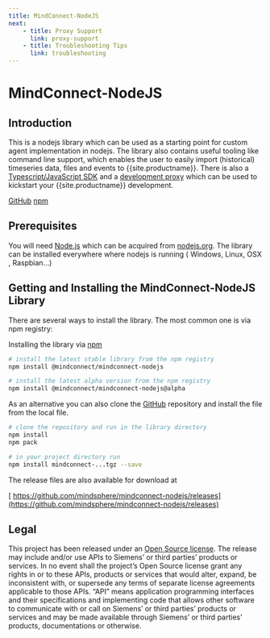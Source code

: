 ```yaml
---
title: MindConnect-NodeJS
next:
    - title: Proxy Support
      link: proxy-support
    - title: Troubleshooting Tips
      link: troubleshooting
---
```


<!-- @format -->

# MindConnect-NodeJS

## Introduction

This is a nodejs library which can be used as a starting point for custom agent implementation in nodejs. The library also contains useful tooling like command line support, which enables the user to easily import (historical) timeseries data, files and events to {{site.productname}}. There is also a <a href="/docs/mindconnect-nodejs/sdk/index.html">Typescript/JavaScript SDK</a> and a <a href="/docs/mindconnect-nodejs/cli/development-proxy.html">development proxy</a> which can be used to kickstart your {{site.productname}} development.

[<i class="fab fa-github"></i> GitHub](https://github.com/mindsphere/mindconnect-nodejs) [<i class="fab fa-npm"></i> npm](https://www.npmjs.com/package/@mindconnect/mindconnect-nodejs)

## Prerequisites

You will need [<i class="fab fa-node"></i> Node.js](https://nodejs.org) which can be acquired from [nodejs.org](https://nodejs.org/en/download/). The library can be installed everywhere where nodejs is running (<i class="fab fa-windows"></i> Windows,<i class="fab fa-linux"></i> Linux, <i class="fab fa-apple"></i>OSX , <i class="fab fa-raspberry-pi"></i> Raspbian...)

## Getting and Installing the MindConnect-NodeJS Library

There are several ways to install the library. The most common one is via npm registry:

Installing the library via [<i class="fab fa-npm"></i> npm](https://www.npmjs.com/package/@mindconnect/mindconnect-nodejs)

```bash
# install the latest stable library from the npm registry
npm install @mindconnect/mindconnect-nodejs

# install the latest alpha version from the npm registry
npm install @mindconnect/mindconnect-nodejs@alpha
```

As an alternative you can also clone the [<i class="fab fa-github"></i> GitHub](https://github.com/mindsphere/mindconnect-nodejs) repository and install the file from the local file.

```bash
# clone the repository and run in the library directory
npm install
npm pack

# in your project directory run
npm install mindconnect-...tgz --save

```

The release files are also available for download at

[<i class="fab fa-github"></i> https://github.com/mindsphere/mindconnect-nodejs/releases](https://github.com/mindsphere/mindconnect-nodejs/releases)

## Legal

This project has been released under an [Open Source license](./LICENSE.md). The release may include and/or use APIs to Siemens’ or third parties’ products or services. In no event shall the project’s Open Source license grant any rights in or to these APIs, products or services that would alter, expand, be inconsistent with, or supersede any terms of separate license agreements applicable to those APIs. “API” means application programming interfaces and their specifications and implementing code that allows other software to communicate with or call on Siemens’ or third parties’ products or services and may be made available through Siemens’ or third parties’ products, documentations or otherwise.
